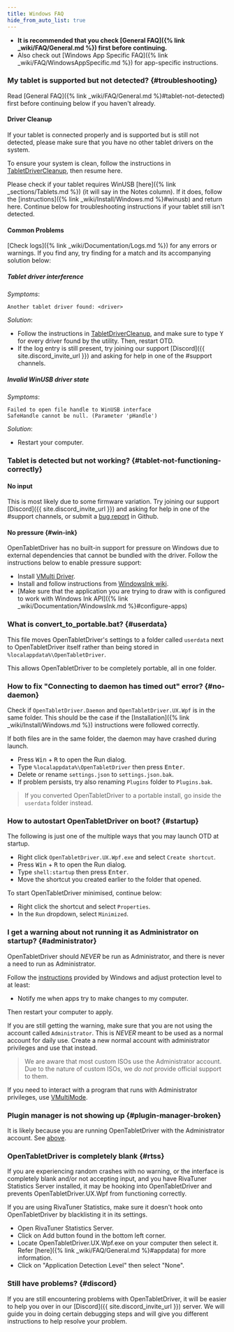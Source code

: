 ```yaml
---
title: Windows FAQ
hide_from_auto_list: true
---
```


- **It is recommended that you check [General FAQ]({% link _wiki/FAQ/General.md %})
first before continuing.**
- Also check out [Windows App Specific FAQ]({% link _wiki/FAQ/WindowsAppSpecific.md %}) for app-specific instructions.

### My tablet is supported but not detected? {#troubleshooting}

Read [General FAQ]({% link _wiki/FAQ/General.md %}#tablet-not-detected) first before continuing below if you haven't already.

#### Driver Cleanup

If your tablet is connected properly and is supported but is still not detected, please make sure that you have no other tablet drivers on the system.

To ensure your system is clean, follow the instructions in [TabletDriverCleanup](https://github.com/X9VoiD/TabletDriverCleanup/releases/latest), then resume here.

Please check if your tablet requires WinUSB [here]({% link _sections/Tablets.md %}) (it will say in the Notes column). If it does, follow the [instructions]({% link _wiki/Install/Windows.md %}#winusb) and return here. Continue below for troubleshooting instructions if your tablet still isn't detected.

#### Common Problems

[Check logs]({% link _wiki/Documentation/Logs.md %}) for any errors or warnings. If you find any, try finding for a match and its accompanying solution below:

##### Tablet driver interference

*Symptoms*:

```otdlog
Another tablet driver found: <driver>
```

*Solution*:

- Follow the instructions in [TabletDriverCleanup](https://github.com/X9VoiD/TabletDriverCleanup/releases/latest), and make sure to type <kbd>Y</kbd> for every driver found by the utility. Then, restart OTD.
- If the log entry is still present, try joining our support [Discord]({{ site.discord_invite_url }}) and asking for help in one of the #support channels.

##### Invalid WinUSB driver state

*Symptoms*:

```otdlog
Failed to open file handle to WinUSB interface
SafeHandle cannot be null. (Parameter 'pHandle')
```

*Solution*:

- Restart your computer.

### Tablet is detected but not working? {#tablet-not-functioning-correctly}

#### No input

This is most likely due to some firmware variation. Try joining our support [Discord]({{ site.discord_invite_url }}) and asking for help in one of the #support channels, or submit a [bug report](https://github.com/OpenTabletDriver/OpenTabletDriver/issues/new) in Github.

#### No pressure {#win-ink}

OpenTabletDriver has no built-in support for pressure on Windows due to external dependencies that cannot be bundled with the driver. Follow the instructions below to enable pressure support:

- Install [VMulti Driver](https://github.com/X9VoiD/vmulti-bin/releases/latest).
- Install and follow instructions from [WindowsInk wiki](https://github.com/X9VoiD/VoiDPlugins/wiki/WindowsInk).
- [Make sure that the application you are trying to draw with is configured to work with Windows Ink API]({% link _wiki/Documentation/WindowsInk.md %}#configure-apps)

### What is convert_to_portable.bat? {#userdata}

This file moves OpenTabletDriver's settings to a folder called `userdata` next to OpenTabletDriver itself rather than being stored in `%localappdata%\OpenTabletDriver`.

This allows OpenTabletDriver to be completely portable, all in one folder.

### How to fix "Connecting to daemon has timed out" error? {#no-daemon}

Check if `OpenTabletDriver.Daemon` and `OpenTabletDriver.UX.Wpf` is in the same folder. This should be the case if the [Installation]({% link _wiki/Install/Windows.md %}) instructions were followed correctly.

If both files are in the same folder, the daemon may have crashed during launch.

- Press <kbd>Win</kbd> + <kbd>R</kbd> to open the Run dialog.
- Type `%localappdata%\OpenTabletDriver` then press <kbd>Enter</kbd>.
- Delete or rename `settings.json` to `settings.json.bak`.
- If problem persists, try also renaming `Plugins` folder to `Plugins.bak`.

> If you converted OpenTabletDriver to a portable install, go inside the `userdata` folder instead.

### How to autostart OpenTabletDriver on boot? {#startup}

The following is just one of the multiple ways that you may launch OTD at startup.

- Right click `OpenTabletDriver.UX.Wpf.exe` and select `Create shortcut`.
- Press <kbd>Win</kbd> + <kbd>R</kbd> to open the Run dialog.
- Type `shell:startup` then press <kbd>Enter</kbd>.
- Move the shortcut you created earlier to the folder that opened.

To start OpenTabletDriver minimised, continue below:

- Right click the shortcut and select `Properties`.
- In the `Run` dropdown, select `Minimized`.

### I get a warning about not running it as Administrator on startup? {#administrator}

OpenTabletDriver should *NEVER* be run as Administrator, and there is never a need to run as Administrator.

Follow the [instructions](https://learn.microsoft.com/en-us/mem/intune/user-help/you-need-to-enable-uac-windows#adjust-protection-level) provided by Windows and adjust protection level to at least:

- Notify me when apps try to make changes to my computer.

Then restart your computer to apply.

If you are still getting the warning, make sure that you are not using the account called `Administrator`. This is *NEVER* meant to be used as a normal account for daily use. Create a new normal account with administrator privileges and use that instead.

> We are aware that most custom ISOs use the Administrator account. Due to the nature of custom ISOs, we *do not* provide official support to them.

If you need to interact with a program that runs with Administrator privileges, use [VMultiMode](https://github.com/X9VoiD/VoiDPlugins/wiki/VMultiMode).

### Plugin manager is not showing up {#plugin-manager-broken}

It is likely because you are running OpenTabletDriver with the Administrator account. See [above](#administrator).

### OpenTabletDriver is completely blank {#rtss}

If you are experiencing random crashes with no warning, or the interface is completely blank and/or not accepting input, and you have RivaTuner Statistics Server installed, it may be hooking into OpenTabletDriver and prevents OpenTabletDriver.UX.Wpf from functioning correctly.

If you are using RivaTuner Statistics, make sure it doesn't hook onto OpenTabletDriver by blacklisting it in its settings.

- Open RivaTuner Statistics Server.
- Click on Add button found in the bottom left corner.
- Locate OpenTabletDriver.UX.Wpf.exe on your computer then select it. Refer [here]({% link _wiki/FAQ/General.md %}#appdata) for more information.
- Click on "Application Detection Level" then select "None".

### Still have problems? {#discord}

If you are still encountering problems with OpenTabletDriver, it will be easier to help you over in our [Discord]({{ site.discord_invite_url }}) server. We will guide you in doing certain debugging steps and will give you different instructions to help resolve your problem.
